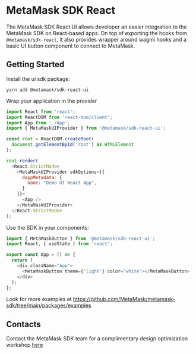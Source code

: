 # MetaMask SDK React

The MetaMask SDK React UI allows developer an easier integration to the MetaMask SDK on React-based apps.
On top of exporting the hooks from `@metamask/sdk-react`, it also provides wrapper around wagmi hooks and a basic UI button component to connect to MetaMask.

## Getting Started

Install the ui sdk package:

```
yarn add @metamask/sdk-react-ui
```

Wrap your application in the provider

```js
import React from 'react';
import ReactDOM from 'react-dom/client';
import App from './App';
import { MetaMaskUIProvider } from '@metamask/sdk-react-ui';

const root = ReactDOM.createRoot(
  document.getElementById('root') as HTMLElement
);

root.render(
  <React.StrictMode>
    <MetaMaskUIProvider sdkOptions={{
      dappMetadata: {
        name: "Demo UI React App",
      }
    }}>
      <App />
    </MetaMaskUIProvider>
  </React.StrictMode>
);
```

Use the SDK in your components:

```js
import { MetaMaskButton } from '@metamask/sdk-react-ui';
import React, { useState } from 'react';

export const App = () => {
  return (
    <div className="App">
      <MetaMaskButton theme={'light'} color="white"></MetaMaskButton>
    </div>
  );
};
```

Look for more examples at https://github.com/MetaMask/metamask-sdk/tree/main/packages/examples

## Contacts

Contact the MetaMask SDK team for a complimentary design optimization workshop [here](https://fq1an8d8ib2.typeform.com/to/sC7eK5F1)
